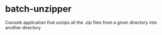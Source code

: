 # batch-unzipper
Console application that unzips all the .zip files from a given directory into another directory
